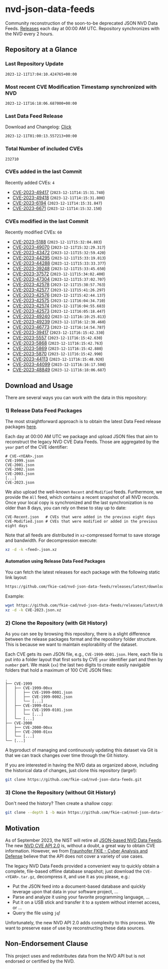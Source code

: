 # nvd-json-data-feeds

Community reconstruction of the soon-to-be deprecated JSON NVD Data Feeds. 
[Releases](https://github.com/fkie-cad/nvd-json-data-feeds/releases/latest) each day at 00:00 AM UTC.
Repository synchronizes with the NVD every 2 hours.

## Repository at a Glance

### Last Repository Update

```plain
2023-12-11T17:04:10.424765+00:00
```

### Most recent CVE Modification Timestamp synchronized with NVD

```plain
2023-12-11T16:18:06.687000+00:00
```

### Last Data Feed Release

Download and Changelog: [Click](https://github.com/fkie-cad/nvd-json-data-feeds/releases/latest)

```plain
2023-12-11T01:00:13.557213+00:00
```

### Total Number of included CVEs

```plain
232710
```

### CVEs added in the last Commit

Recently added CVEs: `4`

* [CVE-2023-49417](CVE-2023/CVE-2023-494xx/CVE-2023-49417.json) (`2023-12-11T14:15:31.740`)
* [CVE-2023-49418](CVE-2023/CVE-2023-494xx/CVE-2023-49418.json) (`2023-12-11T14:15:31.800`)
* [CVE-2023-6194](CVE-2023/CVE-2023-61xx/CVE-2023-6194.json) (`2023-12-11T14:15:31.847`)
* [CVE-2023-6671](CVE-2023/CVE-2023-66xx/CVE-2023-6671.json) (`2023-12-11T14:15:32.150`)


### CVEs modified in the last Commit

Recently modified CVEs: `60`

* [CVE-2023-5188](CVE-2023/CVE-2023-51xx/CVE-2023-5188.json) (`2023-12-11T15:32:04.883`)
* [CVE-2023-49070](CVE-2023/CVE-2023-490xx/CVE-2023-49070.json) (`2023-12-11T15:32:29.317`)
* [CVE-2023-43472](CVE-2023/CVE-2023-434xx/CVE-2023-43472.json) (`2023-12-11T15:32:59.420`)
* [CVE-2023-44295](CVE-2023/CVE-2023-442xx/CVE-2023-44295.json) (`2023-12-11T15:33:19.813`)
* [CVE-2023-44288](CVE-2023/CVE-2023-442xx/CVE-2023-44288.json) (`2023-12-11T15:33:33.377`)
* [CVE-2023-39248](CVE-2023/CVE-2023-392xx/CVE-2023-39248.json) (`2023-12-11T15:33:45.650`)
* [CVE-2023-37572](CVE-2023/CVE-2023-375xx/CVE-2023-37572.json) (`2023-12-11T15:34:02.400`)
* [CVE-2023-47304](CVE-2023/CVE-2023-473xx/CVE-2023-47304.json) (`2023-12-11T15:37:02.707`)
* [CVE-2023-42578](CVE-2023/CVE-2023-425xx/CVE-2023-42578.json) (`2023-12-11T15:38:57.763`)
* [CVE-2023-42577](CVE-2023/CVE-2023-425xx/CVE-2023-42577.json) (`2023-12-11T15:41:26.297`)
* [CVE-2023-42576](CVE-2023/CVE-2023-425xx/CVE-2023-42576.json) (`2023-12-11T15:42:44.137`)
* [CVE-2023-42575](CVE-2023/CVE-2023-425xx/CVE-2023-42575.json) (`2023-12-11T16:04:34.710`)
* [CVE-2023-42574](CVE-2023/CVE-2023-425xx/CVE-2023-42574.json) (`2023-12-11T16:04:55.683`)
* [CVE-2023-42573](CVE-2023/CVE-2023-425xx/CVE-2023-42573.json) (`2023-12-11T16:05:18.447`)
* [CVE-2023-49240](CVE-2023/CVE-2023-492xx/CVE-2023-49240.json) (`2023-12-11T16:10:25.813`)
* [CVE-2023-49239](CVE-2023/CVE-2023-492xx/CVE-2023-49239.json) (`2023-12-11T16:12:38.460`)
* [CVE-2023-46773](CVE-2023/CVE-2023-467xx/CVE-2023-46773.json) (`2023-12-11T16:14:54.787`)
* [CVE-2023-39417](CVE-2023/CVE-2023-394xx/CVE-2023-39417.json) (`2023-12-11T16:15:42.330`)
* [CVE-2023-5557](CVE-2023/CVE-2023-55xx/CVE-2023-5557.json) (`2023-12-11T16:15:42.630`)
* [CVE-2023-5868](CVE-2023/CVE-2023-58xx/CVE-2023-5868.json) (`2023-12-11T16:15:42.763`)
* [CVE-2023-5869](CVE-2023/CVE-2023-58xx/CVE-2023-5869.json) (`2023-12-11T16:15:42.880`)
* [CVE-2023-5870](CVE-2023/CVE-2023-58xx/CVE-2023-5870.json) (`2023-12-11T16:15:42.990`)
* [CVE-2023-44113](CVE-2023/CVE-2023-441xx/CVE-2023-44113.json) (`2023-12-11T16:15:48.920`)
* [CVE-2023-44099](CVE-2023/CVE-2023-440xx/CVE-2023-44099.json) (`2023-12-11T16:16:17.500`)
* [CVE-2023-48849](CVE-2023/CVE-2023-488xx/CVE-2023-48849.json) (`2023-12-11T16:18:06.687`)


## Download and Usage

There are several ways you can work with the data in this repository:

### 1) Release Data Feed Packages

The most straightforward approach is to obtain the latest Data Feed release packages [here](https://github.com/fkie-cad/nvd-json-data-feeds/releases/latest).

Each day at 00:00 AM UTC we package and upload JSON files that aim to reconstruct the legacy NVD CVE Data Feeds.
Those are aggregated by the `year` part of the CVE identifier:

```
# CVE-<YEAR>.json
CVE-1999.json
CVE-2001.json
CVE-2002.json
CVE-2003.json
[...]
CVE-2023.json
```

We also upload the well-known `Recent` and `Modified` feeds.
Furthermore, we provide the `All` feed, which contains a recent snapshot of all NVD records.
Once your local copy is synchronized and the last synchronization is no older than 8 days, you can rely on these to stay up to date:

```plain
CVE-Recent.json   # CVEs that were added in the previous eight days
CVE-Modified.json # CVEs that were modified or added in the previous eight days
```

Note that all feeds are distributed in `xz`-compressed format to save storage and bandwidth.
For decompression execute:

```sh
xz -d -k <feed>.json.xz
```


#### Automation using Release Data Feed Packages

You can fetch the latest releases for each package with the following static link layout:

```sh
https://github.com/fkie-cad/nvd-json-data-feeds/releases/latest/download/CVE-<YEAR>.json.xz
```

Example:

```sh
wget https://github.com/fkie-cad/nvd-json-data-feeds/releases/latest/download/CVE-2023.json.xz
xz -d -k CVE-2023.json.xz
```

### 2) Clone the Repository (with Git History)

As you can see by browsing this repository, there is a slight difference between the release packages format and the repository folder structure.
This is because we want to maintain explorability of the dataset.

Each CVE gets its own JSON file, e.g., `CVE-1999-0001.json`.
Here, each file is put into a folder layout that first sorts by CVE `year` identifier part and then by `number` part.
We mask (`xx`) the last two digits to create easily navigable folders that hold a maximum of 100 CVE JSON files:

```plain
.
├── CVE-1999
│   ├── CVE-1999-00xx
│   │   ├── CVE-1999-0001.json
│   │   ├── CVE-1999-0002.json
│   │   └── [...]
│   ├── CVE-1999-01xx
│   │   ├── CVE-1999-0101.json
│   │   └── [...]
│   └── [...]
├── CVE-2000
│   ├── CVE-2000-00xx
│   ├── CVE-2000-01xx
│   └── [...]
└── [...]
```

A byproduct of managing and continuously updating this dataset via Git is that we can track changes over time through the Git history.

If you are interested in having the NVD data as organized above, including the historical data of changes, just clone this repository (large!):

```sh
git clone https://github.com/fkie-cad/nvd-json-data-feeds.git
```

### 3) Clone the Repository (without Git History)

Don't need the history? Then create a shallow copy:

```sh
git clone --depth 1 -b main https://github.com/fkie-cad/nvd-json-data-feeds.git
```

## Motivation

As of September 2023, the NIST will retire all [JSON-based NVD Data Feeds](https://nvd.nist.gov/vuln/data-feeds#divRetirementBanner-1).
The new [NVD CVE API 2.0](https://nvd.nist.gov/developers/vulnerabilities) is, without a doubt, a great way to obtain CVE information.
However, we from [Fraunhofer FKIE - Cyber Analysis and Defense](https://www.fkie.fraunhofer.de/en/departments/cad.html) believe that the API does not cover a variety of use cases.

The legacy NVD Data Feeds provided a convenient way to quickly obtain a complete, file-based offline database snapshot; just download the `CVE-<YEAR>.tar.gz`, decompress it, and use it as you please, e.g.:

* Put the JSON feed into a document-based database and quickly leverage upon that data in your software project, ...
* Parse and analyze it using your favorite programming language, ...
* Put it on a USB stick and transfer it to a system without internet access, or ...
* Query the file using `jq`!

Unfortunately, the new NVD API 2.0 adds complexity to this process.
We want to preserve ease of use by reconstructing these data sources.

## Non-Endorsement Clause

This project uses and redistributes data from the NVD API but is not endorsed or certified by the NVD.